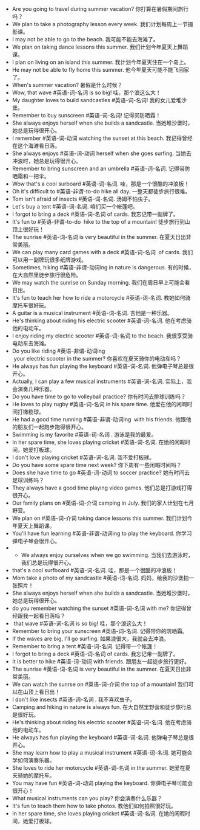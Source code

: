 - Are you going to travel during summer vacation? 你打算在暑假期间旅行吗？
- We plan to take a photography lesson every week.   我们计划每周上一节摄影课。
- I may not be able to go to the beach. 我可能不能去海滩了。
- We plan on taking dance lessons this summer. 我们计划今年夏天上舞蹈课。
- I plan on living on an island this summer. 我计划今年夏天住在一个岛上。
- He may not be able to fly home this summer.  他今年夏天可能不能飞回家了。
- When's summer vacation? 暑假是什么时候？
- Wow, that wave #英语-词-名词 is so big! 哇，那个浪这么大！
- My daughter loves to build sandcastles #英语-词-名词! 我的女儿爱堆沙堡。
- Remember to buy sunscreen #英语-词-名词! 记得买防晒霜！
- She always enjoys herself when she builds a sandcastle. 当她堆沙堡时，她总是玩得很开心。
- I remember #英语-词-动词 watching the sunset at this beach. 我记得曾经在这个海滩看日落。
- She always enjoys #英语-词-动词 herself when she goes surfing. 当她去冲浪时，她总是玩得很开心。
- Remember to bring sunscreen and an umbrella #英语-词-名词.  记得带防晒霜和一把伞。
- Wow that's a cool surboard #英语-词-名词. 哇，那是一个很酷的冲浪板！
- Oh it's difficult to #英语-非谓-to-do hike all day.  一整天都徒步旅行很难。
- Tom isn't afraid of insects #英语-词-名词. 汤姆不怕虫子。
- Let's buy a tent #英语-词-名词. 咱们买一个帐篷吧。
- I forgot to bring a deck #英语-词-名词 of cards. 我忘记带一副牌了。
- It's fun to #英语-非谓-to-do  hike to the top of a mountain! 徒步旅行到山顶上很好玩！
- The sunrise #英语-词-名词 is very beautiful in the summer. 在夏天日出非常美丽。
- We can play many card games with a deck #英语-词-名词  of cards. 我们可以用一副牌玩很多纸牌游戏。
- Sometimes, hiking #英语-非谓-动词ing in nature is dangerous. 有的时候，在大自然里徒步旅行很危险。
- We may watch the sunrise on Sunday morning. 我们在周日早上可能会看日出。
- It's fun to teach her how to ride a motorcycle #英语-词-名词. 教她如何骑摩托车很好玩。
- A guitar is a musical instrument #英语-词-名词. 吉他是一种乐器。
- He's thinking about riding his electric scooter #英语-词-名词. 他在考虑骑他的电动车。
- I enjoy riding my electric scooter #英语-词-名词 to the beach. 我很享受骑电动车去海滩。
- Do you like riding #英语-非谓-动词ing  your electric scooter in the summer? 你喜欢在夏天骑你的电动车吗？
- He always has fun playing the keyboard #英语-词-名词. 他弹电子琴总是很开心。
- Actually, I can play a few musical instruments #英语-词-名词. 实际上，我会演奏几种乐器。
- Do you have time to go to volleyball practice? 你有时间去排球训练吗？
- He loves to play rugby #英语-词-名词 in his spare time. 他爱在他的闲暇时间打橄榄球。
- He had a good time running #英语-非谓-动词ing  with his friends. 他跟他的朋友们一起跑步跑得很开心。
- Swimming is my favorite #英语-词-名词 . 游泳是我的最爱。
- In her spare time, she loves playing cricket #英语-词-名词. 在她的闲暇时间，她爱打板球。
- I don't love playing cricket #英语-词-名词. 我不爱打板球。
- Do you have some spare time next week?  你下周有一些闲暇时间吗？
- Does she have time to go #英语-词-动词 to soccer practice? 她有时间去足球训练吗？
- They always have a good time playing video games. 他们总是打游戏打得很开心。
- Our family plans on #英语-词-介词 camping in July. 我们的家人计划在七月野营。
- We plan on #英语-词-介词 taking dance lessons this summer. 我们计划今年夏天上舞蹈课。
- You'll have fun learning #英语-非谓-动词ing  to play the keyboard.  你学习弹电子琴会很开心。
- - We always enjoy ourselves when we go swimming. 当我们去游泳时，我们总是玩得很开心。
- that's a cool surfboard #英语-词-名词. 哇，那是一个很酷的冲浪板！
- Mom take a photo of my sandcastle #英语-词-名词.  妈妈，给我的沙堡拍一张照片！
- She always enjoys herself when she builds a sandcastle. 当她堆沙堡时，她总是玩得很开心。
- do you remember watching the sunset #英语-词-名词 with me? 你记得曾经跟我一起看日落吗？
-  that wave #英语-词-名词 is so big! 哇，那个浪这么大！
- Remember to bring your sunscreen #英语-词-名词. 记得带你的防晒霜。
- If the waves are big, I'll go surfing. 如果浪很大，我就会去冲浪。
- Remember to bring a tent #英语-词-名词.   记得带一个帐篷！
- I forgot to bring a deck #英语-词-名词 of cards.  我忘记带一副牌了。
- It is better to hike #英语-词-动词 with friends. 跟朋友一起徒步旅行更好。
- The sunrise #英语-词-名词 is very beautiful in the summer. 在夏天日出非常美丽。
- We can watch the sunrse on #英语-词-介词 the top of a mountain!  我们可以在山顶上看日出！
- I don't like insects #英语-词-名词 . 我不喜欢虫子。
- Camping and hiking in nature is always fun. 在大自然里野营和徒步旅行总是很好玩。
- He's thinking about riding his electric scooter #英语-词-名词. 他在考虑骑他的电动车。
- He always has fun playing the keyboard #英语-词-名词. 他弹电子琴总是很开心。
- She may learn how to play a musical instrument #英语-词-名词. 她可能会学如何演奏乐器。
- She loves to ride her motorcycle #英语-词-名词 in the summer. 她爱在夏天骑她的摩托车。
- You may have fun #英语-词-动词 playing the keyboard. 你弹电子琴可能会很开心！
- What musical instruments can you play? 你会演奏什么乐器？
- It's fun to teach them how to take photos. 教他们如何拍照很好玩。
- In her spare time, she loves playing cricket #英语-词-名词. 在她的闲暇时间，她爱打板球。